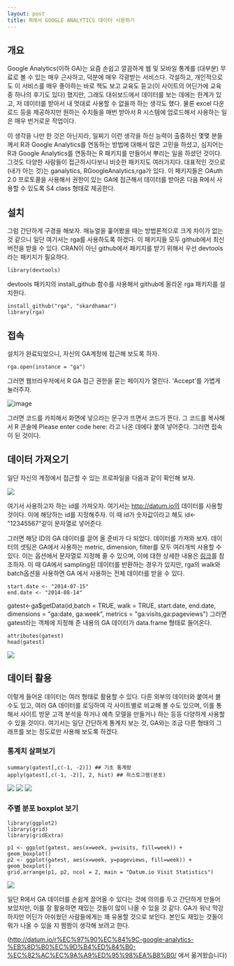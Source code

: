 ```yaml
---
layout: post
title: R에서 GOOGLE ANALYTICS 데이터 사용하기
---
```


## 개요
Google Analytics(이하 GA)는 요즘 손쉽고 깔끔하게 웹 및 모바일 통계를 (대부분) 무료로 볼 수 있는 매우 근사하고, 덕분에 매우 각광받는 서비스다. 각설하고, 개인적으로도 이 서비스를 매우 좋아하는 바로 책도 보고 교육도 듣고(이 사이트의 어딘가에 교육 중 하나의 후기도 있다) 했지만, 그래도 대쉬보드에서 데이터를 보는 데에는 한계가 있고, 저 데이터를 받아서 내 멋대로 사용할 수 없을까 하는 생각도 했다. 물론 excel 다운로드 등을 제공하지만 원하는 수치들을 매번 받아서 R 시스템에 업로드해서 사용하는 일은 매우 번거로운 작업이다.

이 생각을 나만 한 것은 아닌지라, 일찌기 이런 생각을 하신 능력이 출중하신 몇몇 분들께서 R과 Google Analytics를 연동하는 방법에 대해서 많은 고민을 하셨고, 심지어는 R과 Google Analytics를 연동하는 R 패키지를 만들어서 뿌리는 일을 하셨던 것이다. 그것도 다양한 사람들이 접근하시다보니 비슷한 패키지도 여러가지다. 대표적인 것으로(내가 아는 것)는 ganalytics, RGoogleAnalytics,rga가 있다. 이 패키지들은 OAuth 2.0 프로토콜을 사용해서 권한이 있는 GA에 접근해서 데이터를 받아온 다음 R에서 사용할 수 있도록 S4 class 형태로 제공한다.

## 설치
그럼 간단하게 구경을 해보자. 매뉴얼을 훑어봤을 때는 방법론적으로 크게 차이가 없는 것 같으니 일단 여기서는 rga를 사용하도록 하겠다. 이 패키지들 모두 github에서 최신 버전을 받을 수 있다. CRAN이 아닌 github에서 패키지를 받기 위해서 우선 devtools라는 패키지가 필요하다.

```
library(devtools)
```
devtools 패키지의 install_github 함수를 사용해서 github에 올라온 rga 패키지를 설치한다.

```
install_github("rga", "skardhamar") 
library(rga)
```

## 접속
설치가 완료되었으니, 자신의 GA계정에 접근해 보도록 하자.

```
rga.open(instance = "ga")
```

그러면 웹브라우저에서 R GA 접근 권한을 묻는 페이지가 열린다. 'Accept'를 가볍게 눌러주자. 

![image](http://datum.io/wp-content/uploads/2014/08/cap1.jpg)

그러면 코드를 카피해서 화면에 넣으라는 문구가 뜨면서 코드가 뜬다. 그 코드를 복사해서 R 콘솔에 Please enter code here: 라고 나온 데에다 붙여 넣어준다. 그러면 접속이 된 것이다.

## 데이터 가져오기
일단 자신의 계정에서 접근할 수 있는 프로파일을 다음과 같이 확인해 보자.

![](http://datum.io/wp-content/uploads/2014/08/cap2.jpg)

여기서 사용하고자 하는 id를 가져오자. 여기서는 http://datum.io의 데이터를 사용할 것이다. 이에 해당하는 id를 지정해주자. 이 때 id가 숫자값이라고 해도 id<-"12345567"같이 문자열로 넣어준다.

그러면 해당 ID의 GA 데이터를 끌어 올 준비가 다 되었다. 데이터를 가져와 보자. 데이터의 셋팅은 GA에서 사용하는 metric, dimension, filter를 모두 여러개씩 사용할 수 있다. 이는 옵션에서 문자열로 지정해 줄 수 있으며, 이에 대한 상세한 내용은 [링크](https://developers.google.com/analytics/devguides/reporting/core/dimsmets)를 참조하자. 이 때 GA에서 sampling된 데이터를 반환하는 경우가 있지만, rga의 walk와 batch옵션을 사용하면 GA 에서 사용하는 전체 데이터를 받을 수 있다.

```
start.date <- "2014-07-15"
end.date <- "2014-08-14"
```

gatest<-ga$getData(id,batch = TRUE, walk = TRUE, start.date, end.date, dimensions = "ga:date, ga:week", metrics = "ga:visits,ga:pageviews")
 그러면 gatest라는 객체에 지정해 준 내용의 GA 데이터가 data.frame 형태로 들어온다.

```
attributes(gatest) 
head(gatest)
```
![](http://datum.io/wp-content/uploads/2014/08/cap3-300x103.jpg)

## 데이터 활용
이렇게 들어온 데이터는 여러 형태로 활용할 수 있다. 다른 외부의 데이터와 붙여서 볼 수도 있고, 여러 GA 데이터를 로딩하여 각 사이트별로 비교해 볼 수도 있으며, 이를 통해서 사이트 방문 고객 분석을 하거나 예측 모델을 만들거나 하는 등등 다양하게 사용할 수 있을 것이다. 여기서는 일단 간단하게 통계치 보는 것, GA와는 조금 다른 형태의 그래프를 보는 정도로만 사용해 보도록 하겠다.

### 통계치 살펴보기
```
summary(gatest[,c(-1, -2)]) ## 기초 통계량
apply(gatest[,c(-1, -2)], 2, hist) ## 히스토그램(분포)
```
![](http://datum.io/wp-content/uploads/2014/08/cap4-300x96.jpg)
![](http://datum.io/wp-content/uploads/2014/08/Rplot1-300x201.jpeg)
![](http://datum.io/wp-content/uploads/2014/08/Rplot2-300x201.jpeg)

### 주별 분포 boxplot 보기
```
library(ggplot2) 
library(grid) 
library(gridExtra)
```
```
p1 <- ggplot(gatest, aes(x=week, y=visits, fill=week)) + geom_boxplot() 
p2 <- ggplot(gatest, aes(x=week, y=pageviews, fill=week)) + geom_boxplot() 
grid.arrange(p1, p2, ncol = 2, main = "Datum.io Visit Statistics")
```
![](http://datum.io/wp-content/uploads/2014/08/Rplot3-300x201.jpeg)

일단 R에서 GA 데이터를 손쉽게 끌어올 수 있다는 것에 의의를 두고 간단하게 만들어 보았지만, 이를 잘 활용하면 재밌는 것들이 많이 나올 수 있을 것 같다. GA가 워낙 막강하지만 어딘가 아쉬웠던 사람들에게는 꽤 유용할 것으로 보인다. 본인도 재밌는 것들이 뭐가 나올 수 있을 지 짬짬이 생각해 보려고 한다.

(http://datum.io/r%EC%97%90%EC%84%9C-google-analytics-%EB%8D%B0%EC%9D%B4%ED%84%B0-%EC%82%AC%EC%9A%A9%ED%95%98%EA%B8%B0/ 에서 옮겨왔습니다)
